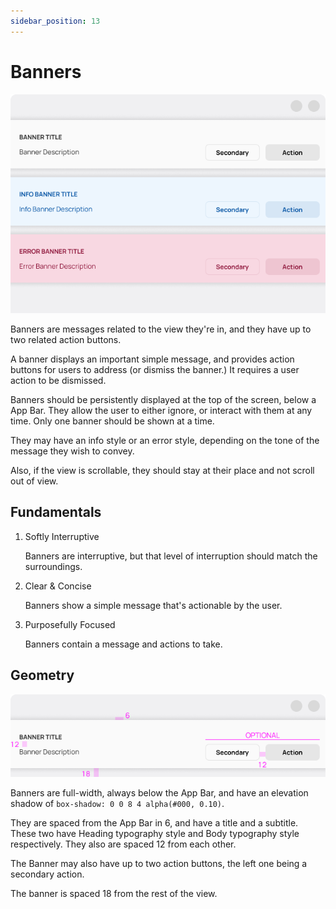 ```yaml
---
sidebar_position: 13
---
```


# Banners

![](/assets/banner.png)

Banners are messages related to the view they're in, and they have up to two related action buttons.

A banner displays an important simple message, and provides action buttons for users to address (or dismiss the banner.) It requires a user action to be dismissed.

Banners should be persistently displayed at the top of the screen, below a App Bar. They allow the user to either ignore, or interact with them at any time. Only one banner should be shown at a time.

They may have an info style or an error style, depending on the tone of the message they wish to convey.

Also, if the view is scrollable, they should stay at their place and not scroll out of view.

## Fundamentals

1. Softly Interruptive

    Banners are interruptive, but that level of interruption should match the surroundings.

2. Clear & Concise

    Banners show a simple message that's actionable by the user.

3. Purposefully Focused

    Banners contain a message and actions to take.

## Geometry

![](/assets/banner_geo.png)

Banners are full-width, always below the App Bar, and have an elevation shadow of `box-shadow: 0 0 8 4 alpha(#000, 0.10)`.

They are spaced from the App Bar in 6, and have a title and a subtitle. These two have Heading typography style and Body typography style respectively. They also are spaced 12 from each other.

The Banner may also have up to two action buttons, the left one being a secondary action.

The banner is spaced 18 from the rest of the view.

